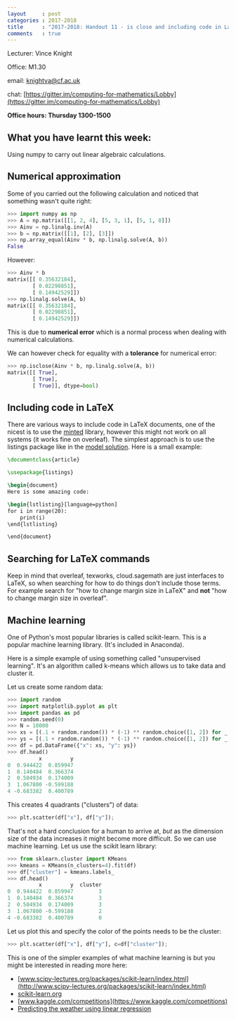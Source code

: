 ```yaml
---
layout     : post
categories : 2017-2018
title      : "2017-2018: Handout 11 - is close and including code in LaTeX and machine learning"
comments   : true
---
```


Lecturer: Vince Knight

Office: M1.30

email: knightva@cf.ac.uk

chat: [https://gitter.im/computing-for-mathematics/Lobby](https://gitter.im/computing-for-mathematics/Lobby)

**Office hours: Thursday 1300-1500**

## What you have learnt this week:

Using numpy to carry out linear algebraic calculations.

## Numerical approximation

Some of you carried out the following calculation and noticed that something
wasn't quite right:

```python
>>> import numpy as np
>>> A = np.matrix([[1, 2, 4], [5, 3, 1], [5, 1, 8]])
>>> Ainv = np.linalg.inv(A)
>>> b = np.matrix([[1], [2], [3]])
>>> np.array_equal(Ainv * b, np.linalg.solve(A, b))
False

```

However:

```python
>>> Ainv * b
matrix([[ 0.35632184],
        [ 0.02298851],
        [ 0.14942529]])
>>> np.linalg.solve(A, b)
matrix([[ 0.35632184],
        [ 0.02298851],
        [ 0.14942529]])

```

This is due to **numerical error** which is a normal process when dealing with
numerical calculations.

We can however check for equality with a **tolerance** for numerical error:

```python
>>> np.isclose(Ainv * b, np.linalg.solve(A, b))
matrix([[ True],
        [ True],
        [ True]], dtype=bool)

```

## Including code in LaTeX

There are various ways to include code in LaTeX documents, one of the nicest is
to use the
[minted](https://www.sharelatex.com/learn/Code_Highlighting_with_minted)
library, however this might not work on all systems (it works fine on overleaf).
The simplest approach is to use the listings package like in the [model
solution](http://goo.gl/ly8fdG). Here is a small example:

```latex
\documentclass{article}

\usepackage{listings}

\begin{document}
Here is some amazing code:

\begin{lstlisting}[language=python]
for i in range(20):
    print(i)
\end{lstlisting}

\end{document}
```

## Searching for LaTeX commands

Keep in mind that overleaf, texworks, cloud.sagemath are just interfaces to
LaTeX, so when searching for how to do things don't include those terms. For
example search for "how to change margin size in LaTeX" and **not** "how to
change margin size in overleaf".

## Machine learning

One of Python's most popular libraries is called scikit-learn. This is a popular
machine learning library. (It's included in Anaconda).

Here is a simple example of using something called "unsupervised learning". It's
an algorithm called k-means which allows us to take data and cluster it.

Let us create some random data:

```python
>>> import random
>>> import matplotlib.pyplot as plt
>>> import pandas as pd
>>> random.seed(0)
>>> N = 10000
>>> xs = [(.1 + random.random()) * (-1) ** random.choice([1, 2]) for _ in range(N)]
>>> ys = [(.1 + random.random()) * (-1) ** random.choice([1, 2]) for _ in range(N)]
>>> df = pd.DataFrame({"x": xs, "y": ys})
>>> df.head()
          x         y
0  0.944422  0.859947
1  0.140484  0.366374
2  0.504934  0.174009
3  1.067800 -0.599188
4 -0.683382  0.400789

```

This creates 4 quadrants ("clusters") of data:

```python
>>> plt.scatter(df["x"], df["y"]);

```

That's not a hard conclusion for a human to arrive at, *but* as the dimension
size of the data increases it might become more difficult. So we can use machine
learning. Let us use the scikit learn library:

```python
>>> from sklearn.cluster import KMeans
>>> kmeans = KMeans(n_clusters=4).fit(df)
>>> df["cluster"] = kmeans.labels_
>>> df.head()
          x         y  cluster
0  0.944422  0.859947        3
1  0.140484  0.366374        3
2  0.504934  0.174009        3
3  1.067800 -0.599188        2
4 -0.683382  0.400789        0

```

Let us plot this and specify the color of the points needs to be the cluster:

```python
>>> plt.scatter(df["x"], df["y"], c=df["cluster"]);

```

This is one of the simpler examples of what machine learning is but you might be
interested in reading more here:

- [www.scipy-lectures.org/packages/scikit-learn/index.html](http://www.scipy-lectures.org/packages/scikit-learn/index.html)
- [scikit-learn.org](http://scikit-learn.org)
- [www.kaggle.com/competitions](https://www.kaggle.com/competitions)
- [Predicting the weather using linear
  regression](http://stackabuse.com/using-machine-learning-to-predict-the-weather-part-2/?utm_content=buffer34689&utm_medium=social&utm_source=twitter.com&utm_campaign=buffer)
